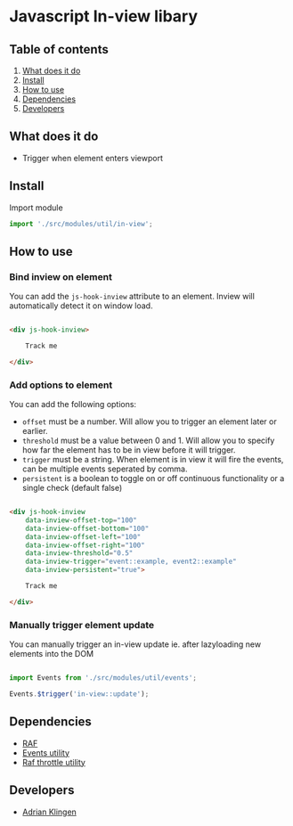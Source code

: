 
# Javascript In-view libary

## Table of contents
1. [What does it do](#markdown-header-what-does-it-do)
2. [Install](#markdown-header-install)
3. [How to use](#markdown-header-how-to-use)
4. [Dependencies](#markdown-header-dependencies)
5. [Developers](#markdown-header-developers)


## What does it do
* Trigger when element enters viewport

## Install
Import module
```javascript
import './src/modules/util/in-view';
```

## How to use

### Bind inview on element

You can add the `js-hook-inview` attribute to an element. Inview will automatically detect it on window load.
```html

<div js-hook-inview>

    Track me

</div>

```

### Add options to element

You can add the following options:

* `offset` must be a number. Will allow you to trigger an element later or earlier.
* `threshold` must be a value between 0 and 1. Will allow you to specify how far the element has to be in view before it will trigger.
* `trigger` must be a string. When element is in view it will fire the events, can be multiple events seperated by comma.
* `persistent` is a boolean to toggle on or off continuous functionality or a single check (default false)

```html

<div js-hook-inview
    data-inview-offset-top="100"
    data-inview-offset-bottom="100"
    data-inview-offset-left="100"
    data-inview-offset-right="100"
    data-inview-threshold="0.5"
    data-inview-trigger="event::example, event2::example"
    data-inview-persistent="true">

    Track me

</div>

```

### Manually trigger element update
You can manually trigger an in-view update ie. after lazyloading new elements into the DOM

```javascript

import Events from './src/modules/util/events';

Events.$trigger('in-view::update');

```

## Dependencies
* [RAF](https://www.npmjs.com/package/raf)
* [Events utility](/utilities/events/)
* [Raf throttle utility](/utilities/raf-throttle/)

## Developers
* [Adrian Klingen](mailto:adrian@tamtam.nl)
